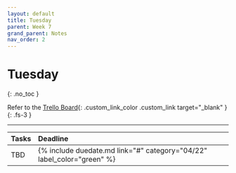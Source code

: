 ```yaml
---
layout: default
title: Tuesday
parent: Week 7
grand_parent: Notes
nav_order: 2
---
```


# Tuesday
{: .no_toc }

Refer to the [Trello Board](https://trello.com/dynamicsmarch){: .custom_link_color .custom_link target="_blank" }
{: .fs-3 }

---

| Tasks                               | Deadline                                                               |
|:------------------------------------|:-----------------------------------------------------------------------|
| TBD | {% include duedate.md link="#" category="04/22" label_color="green" %} |

